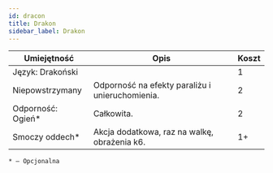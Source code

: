 ```yaml
---
id: dracon
title: Drakon
sidebar_label: Drakon
---
```


| Umiejętność | Opis | Koszt |
|-------------|------|---|
| Język: Drakoński || 1 |
| Niepowstrzymany | Odporność na efekty paraliżu i unieruchomienia. | 2 |
| Odporność: Ogień* | Całkowita. | 2 |
| Smoczy oddech* | Akcja dodatkowa, raz na walkę, obrażenia k6. | 1+ |

```
* – Opcjonalna
```